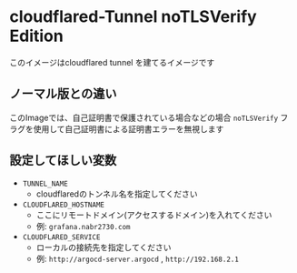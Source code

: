 # cloudflared-Tunnel noTLSVerify Edition

このイメージはcloudflared tunnel を建てるイメージです

## ノーマル版との違い
このImageでは、自己証明書で保護されている場合などの場合 `noTLSVerify` フラグを使用して自己証明書による証明書エラーを無視します

## 設定してほしい変数

- `TUNNEL_NAME`
    - cloudflaredのトンネル名を指定してください
- `CLOUDFLARED_HOSTNAME`
    - ここにリモートドメイン(アクセスするドメイン)を入れてください
    - 例: `grafana.nabr2730.com`
- `CLOUDFLARED_SERVICE`
    - ローカルの接続先を指定してください
    - 例: `http://argocd-server.argocd` , `http://192.168.2.1`
